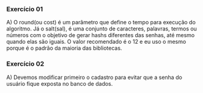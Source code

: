 ### Exercício 01

A) O round(ou cost) é um parâmetro que define o tempo para execução do algoritmo.
Já o salt(sal), é uma conjunto de caracteres, palavras, termos ou números com o objetivo de gerar hashs diferentes das senhas, até mesmo quando elas são iguais. O valor recomendado é o 12 e eu uso o mesmo porque é o padrão da maioria das bibliotecas.

### Exercício 02

A) Devemos modificar primeiro o cadastro para evitar que a senha do usuário fique exposta no banco de dados.
